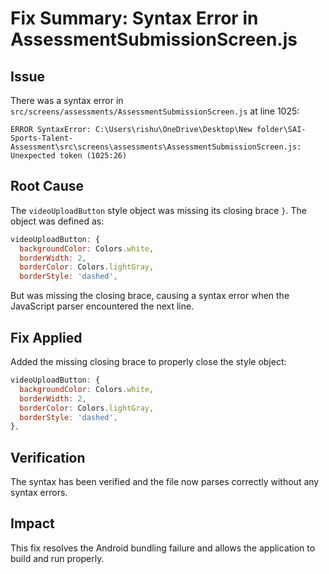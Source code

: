 # Fix Summary: Syntax Error in AssessmentSubmissionScreen.js

## Issue
There was a syntax error in `src/screens/assessments/AssessmentSubmissionScreen.js` at line 1025:
```
ERROR SyntaxError: C:\Users\rishu\OneDrive\Desktop\New folder\SAI-Sports-Talent-Assessment\src\screens\assessments\AssessmentSubmissionScreen.js: Unexpected token (1025:26)
```

## Root Cause
The `videoUploadButton` style object was missing its closing brace `}`. The object was defined as:

```javascript
videoUploadButton: {
  backgroundColor: Colors.white,
  borderWidth: 2,
  borderColor: Colors.lightGray,
  borderStyle: 'dashed',
```

But was missing the closing brace, causing a syntax error when the JavaScript parser encountered the next line.

## Fix Applied
Added the missing closing brace to properly close the style object:

```javascript
videoUploadButton: {
  backgroundColor: Colors.white,
  borderWidth: 2,
  borderColor: Colors.lightGray,
  borderStyle: 'dashed',
},
```

## Verification
The syntax has been verified and the file now parses correctly without any syntax errors.

## Impact
This fix resolves the Android bundling failure and allows the application to build and run properly.